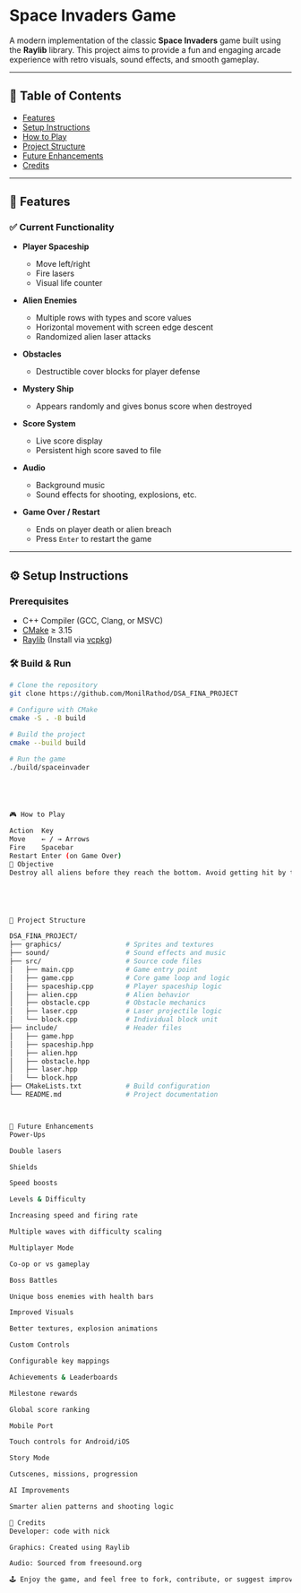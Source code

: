 # Space Invaders Game

A modern implementation of the classic **Space Invaders** game built using the **Raylib** library. This project aims to provide a fun and engaging arcade experience with retro visuals, sound effects, and smooth gameplay.

---

## 🧩 Table of Contents

- [Features](##Features)
- [Setup Instructions](#setup-instructions)
- [How to Play](#how-to-play)
- [Project Structure](#project-structure)
- [Future Enhancements](#future-enhancements)
- [Credits](#credits)

---

## 🚀 Features

### ✅ Current Functionality

- **Player Spaceship**
  - Move left/right
  - Fire lasers
  - Visual life counter

- **Alien Enemies**
  - Multiple rows with types and score values
  - Horizontal movement with screen edge descent
  - Randomized alien laser attacks

- **Obstacles**
  - Destructible cover blocks for player defense

- **Mystery Ship**
  - Appears randomly and gives bonus score when destroyed

- **Score System**
  - Live score display
  - Persistent high score saved to file

- **Audio**
  - Background music
  - Sound effects for shooting, explosions, etc.

- **Game Over / Restart**
  - Ends on player death or alien breach
  - Press `Enter` to restart the game

---

## ⚙️ Setup Instructions

### Prerequisites

- C++ Compiler (GCC, Clang, or MSVC)
- [CMake](https://cmake.org/) ≥ 3.15
- [Raylib](https://www.raylib.com/) (Install via [vcpkg](https://github.com/microsoft/vcpkg))

### 🛠️ Build & Run

```bash
# Clone the repository
git clone https://github.com/MonilRathod/DSA_FINA_PROJECT

# Configure with CMake
cmake -S . -B build

# Build the project
cmake --build build

# Run the game
./build/spaceinvader





🎮 How to Play

Action	Key
Move	← / → Arrows
Fire	Spacebar
Restart	Enter (on Game Over)
🎯 Objective
Destroy all aliens before they reach the bottom. Avoid getting hit by their lasers. Use the obstacles as temporary protection.





📁 Project Structure

DSA_FINA_PROJECT/
├── graphics/                # Sprites and textures
├── sound/                   # Sound effects and music
├── src/                     # Source code files
│   ├── main.cpp             # Game entry point
│   ├── game.cpp             # Core game loop and logic
│   ├── spaceship.cpp        # Player spaceship logic
│   ├── alien.cpp            # Alien behavior
│   ├── obstacle.cpp         # Obstacle mechanics
│   ├── laser.cpp            # Laser projectile logic
│   └── block.cpp            # Individual block unit
├── include/                 # Header files
│   ├── game.hpp
│   ├── spaceship.hpp
│   ├── alien.hpp
│   ├── obstacle.hpp
│   ├── laser.hpp
│   └── block.hpp
├── CMakeLists.txt           # Build configuration
└── README.md                # Project documentation



🌱 Future Enhancements
Power-Ups

Double lasers

Shields

Speed boosts

Levels & Difficulty

Increasing speed and firing rate

Multiple waves with difficulty scaling

Multiplayer Mode

Co-op or vs gameplay

Boss Battles

Unique boss enemies with health bars

Improved Visuals

Better textures, explosion animations

Custom Controls

Configurable key mappings

Achievements & Leaderboards

Milestone rewards

Global score ranking

Mobile Port

Touch controls for Android/iOS

Story Mode

Cutscenes, missions, progression

AI Improvements

Smarter alien patterns and shooting logic

🙌 Credits
Developer: code with nick

Graphics: Created using Raylib

Audio: Sourced from freesound.org

🕹️ Enjoy the game, and feel free to fork, contribute, or suggest improvements!
